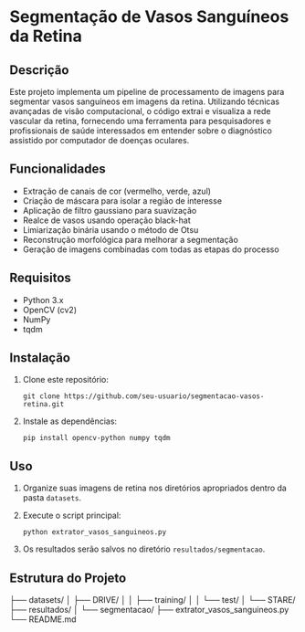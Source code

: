 # Segmentação de Vasos Sanguíneos da Retina

## Descrição

Este projeto implementa um pipeline de processamento de imagens para segmentar vasos sanguíneos em imagens da retina. Utilizando técnicas avançadas de visão computacional, o código extrai e visualiza a rede vascular da retina, fornecendo uma ferramenta para pesquisadores e profissionais de saúde interessados em entender sobre o diagnóstico assistido por computador de doenças oculares.

## Funcionalidades

- Extração de canais de cor (vermelho, verde, azul)
- Criação de máscara para isolar a região de interesse
- Aplicação de filtro gaussiano para suavização
- Realce de vasos usando operação black-hat
- Limiarização binária usando o método de Otsu
- Reconstrução morfológica para melhorar a segmentação
- Geração de imagens combinadas com todas as etapas do processo

## Requisitos

- Python 3.x
- OpenCV (cv2)
- NumPy
- tqdm

## Instalação

1. Clone este repositório:
   ```
   git clone https://github.com/seu-usuario/segmentacao-vasos-retina.git
   ```

2. Instale as dependências:
   ```
   pip install opencv-python numpy tqdm
   ```

## Uso

1. Organize suas imagens de retina nos diretórios apropriados dentro da pasta `datasets`.

2. Execute o script principal:
   ```
   python extrator_vasos_sanguineos.py
   ```

3. Os resultados serão salvos no diretório `resultados/segmentacao`.

## Estrutura do Projeto

├── datasets/
│   ├── DRIVE/
│   │   ├── training/
│   │   └── test/
│   └── STARE/
├── resultados/
│   └── segmentacao/
├── extrator_vasos_sanguineos.py
└── README.md
